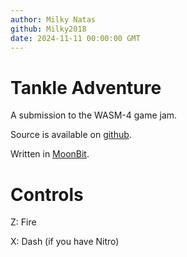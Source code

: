 ```yaml
---
author: Milky Natas
github: Milky2018
date: 2024-11-11 00:00:00 GMT
---
```


# Tankle Adventure

A submission to the WASM-4 game jam.

Source is available on [github](https://github.com/Milky2018/tankleadventure.git).

Written in [MoonBit](https://www.moonbitlang.com).

# Controls

Z: Fire

X: Dash (if you have Nitro)